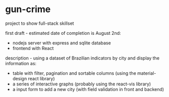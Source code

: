 # gun-crime
project to show full-stack skillset

first draft - estimated date of completion is August 2nd:
  - nodejs server with express and sqlite database 
  - frontend with React
  
description - using a dataset of Brazilian indicators by city and display the information as:
  - table with filter, pagination and sortable columns (using the material-design react library)
  - a series of interactive graphs (probably using the react-vis library)
  - a input form to add a new city (with field validation in front and backend)
